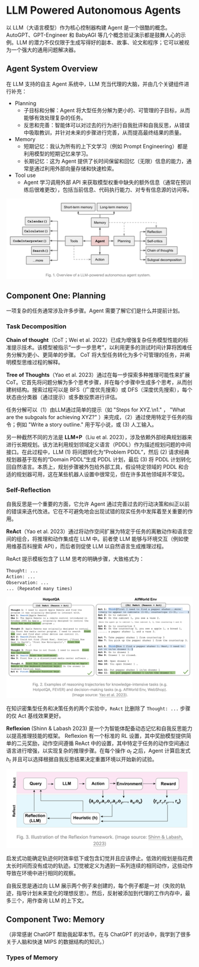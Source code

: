 # LLM Powered Autonomous Agents

以 LLM（大语言模型）作为核心控制器构建 Agent 是一个很酷的概念。 AutoGPT、GPT-Engineer 和 BabyAGI 等几个概念验证演示都是鼓舞人心的示例。LLM 的潜力不仅仅限于生成写得好的副本、故事、论文和程序；它可以被视为一个强大的通用问题解决器。

## Agent System Overview

在 LLM 支持的自主 Agent 系统中，LLM 充当代理的大脑，并由几个关键组件进行补充：

- Planning
  - 子目标和分解：Agent 将大型任务分解为更小的、可管理的子目标，从而能够有效处理复杂的任务。
  - 反思和完善：智能体可以对过去的行为进行自我批评和自我反思，从错误中吸取教训，并针对未来的步骤进行完善，从而提高最终结果的质量。
- Memory
  - 短期记忆：我认为所有的上下文学习（例如 Prompt Engineering）都是利用模型的短期记忆来学习。
  - 长期记忆：这为 Agent 提供了长时间保留和回忆（无限）信息的能力，通常是通过利用外部向量存储和快速检索。
- Tool use
  - Agent 学习调用外部 API 来获取模型权重中缺失的额外信息（通常在预训练后很难更改），包括当前信息、代码执行能力、对专有信息源的访问等。

![02-01](./images/02-01.png)

## Component One: Planning

一项复杂的任务通常涉及许多步骤。Agent 需要了解它们是什么并提前计划。

### Task Decomposition

**Chain of thought**（CoT；Wei et al. 2022）已成为增强复杂任务模型性能的标准提示技术。该模型被指示“一步一步思考”，以利用更多的测试时间计算将困难任务分解为更小、更简单的步骤。 CoT 将大型任务转化为多个可管理的任务，并阐明模型思维过程的解释。

**Tree of Thoughts**（Yao et al. 2023）通过在每一步探索多种推理可能性来扩展 CoT。它首先将问题分解为多个思考步骤，并在每个步骤中生成多个思考，从而创建树结构。搜索过程可以是 BFS（广度优先搜索）或 DFS（深度优先搜索），每个状态由分类器（通过提示）或多数投票进行评估。

任务分解可以（1）由LLM通过简单的提示（如 "Steps for XYZ.\n1." ， "What are the subgoals for achieving XYZ?" ）来完成，（2）通过使用特定于任务的指令；例如 "Write a story outline." 用于写小说，或 (3) 人工输入。

另一种截然不同的方法是 **LLM+P**（Liu et al. 2023），涉及依赖外部经典规划器来进行长期规划。该方法利用规划领域定义语言（PDDL）作为描述规划问题的中间接口。在此过程中，LLM (1) 将问题转化为“Problem PDDL”，然后 (2) 请求经典规划器基于现有的“Domain PDDL”生成 PDDL 计划，最后 (3) 将 PDDL 计划转化回自然语言。本质上，规划步骤被外包给外部工具，假设特定领域的 PDDL 和合适的规划器可用，这在某些机器人设置中很常见，但在许多其他领域并不常见。

### Self-Reflection

自我反思是一个重要的方面，它允许 Agent 通过完善过去的行动决策和纠正以前的错误来迭代改进。它在不可避免地会出现试错的现实任务中发挥着至关重要的作用。

**ReAct**（Yao et al. 2023）通过将动作空间扩展为特定于任务的离散动作和语言空间的组合，将推理和动作集成在 LLM 中。前者使 LLM 能够与环境交互（例如使用维基百科搜索 API），而后者则促使 LLM 以自然语言生成推理过程。

ReAct 提示模板包含了 LLM 思考的明确步骤，大致格式为：

```
Thought: ...
Action: ...
Observation: ...
... (Repeated many times)
```

![02-02](./images/02-02.png)

在知识密集型任务和决策任务的两个实验中，`ReAct` 比删除了 `Thought: ...` 步骤的仅 Act 基线效果更好。

**Reflexion** (Shinn & Labash 2023) 是一个为智能体配备动态记忆和自我反思能力以提高推理技能的框架。 Reflexion 有一个标准的 RL 设置，其中奖励模型提供简单的二元奖励，动作空间遵循 ReAct 中的设置，其中特定于任务的动作空间通过语言进行增强，以实现复杂的推理步骤。在每个操作 $a_t$ 之后，Agent 计算启发式 $h_t$ 并且可以选择根据自我反思结果决定重置环境以开始新的试验。

![02-03](./images/02-03.png)

启发式功能确定轨迹何时效率低下或包含幻觉并且应该停止。低效的规划是指花费太长时间而没有成功的轨迹。幻觉被定义为遇到一系列连续的相同动作，这些动作导致在环境中进行相同的观察。

自我反思是通过向 LLM 展示两个例子来创建的，每个例​​子都是一对（失败的轨迹，指导计划未来变化的理想反思）。然后，反射被添加到代理的工作内存中，最多三个，用作查询 LLM 的上下文。

## Component Two: Memory

（非常感谢 ChatGPT 帮助我起草本节。在与 ChatGPT 的对话中，我学到了很多关于人脑和快速 MIPS 的数据结构的知识。）

### Types of Memory


